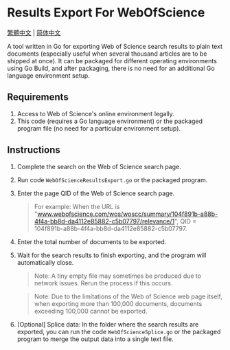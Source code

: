 # Results Export For WebOfScience
[繁體中文](README_zhTW.md) | [简体中文](README_zhCN.md)

A tool written in Go for exporting Web of Science search results to plain text documents (especially useful when several thousand articles are to be shipped at once). It can be packaged for different operating environments using Go Build, and after packaging, there is no need for an additional Go language environment setup.

## Requirements

1. Access to Web of Science's online environment legally.
2. This code (requires a Go language environment) or the packaged program file (no need for a particular environment setup).

## Instructions

1. Complete the search on the Web of Science search page.
2. Run code `WebOfScienceResultsExport.go` or the packaged program.
3. Enter the page QID of the Web of Science search page.
    > For example: When the URL is "www.webofscience.com/wos/woscc/summary/104f891b-a88b-4f4a-bb8d-da4112e85882-c5b07797/relevance/1", QID = 104f891b-a88b-4f4a-bb8d-da4112e85882-c5b07797.

4. Enter the total number of documents to be exported.
5. Wait for the search results to finish exporting, and the program will automatically close.
    > Note: A tiny empty file may sometimes be produced due to network issues. Rerun the process if this occurs.

    > Note: Due to the limitations of the Web of Science web page itself, when exporting more than 100,000 documents, documents exceeding 100,000 cannot be exported.

6. [Optional] Splice data: In the folder where the search results are exported, you can run the code `WebOfScienceSplice.go` or the packaged program to merge the output data into a single text file.
